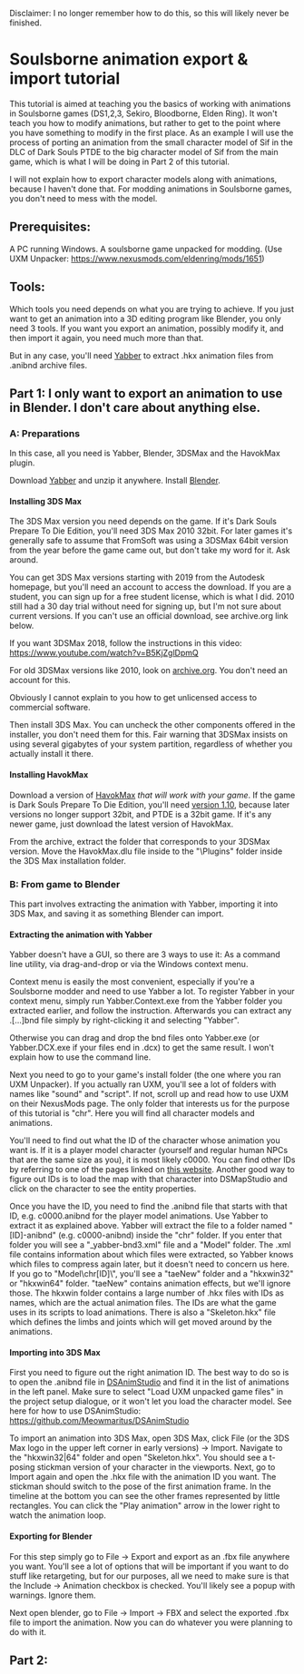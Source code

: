 Disclaimer: I no longer remember how to do this, so this will likely never be finished.

# Soulsborne animation export & import tutorial

This tutorial is aimed at teaching you the basics of working with animations in Soulsborne games (DS1,2,3, Sekiro, Bloodborne, Elden Ring). It won't teach you how to modify animations, but rather to get to the point where you have something to modify in the first place. As an example I will use the process of porting an animation from the small character model of Sif in the DLC of Dark Souls PTDE to the big character model of Sif from the main game, which is what I will be doing in Part 2 of this tutorial.

I will not explain how to export character models along with animations, because I haven't done that. For modding animations in Soulsborne games, you don't need to mess with the model.

## Prerequisites:
A PC running Windows.
A soulsborne game unpacked for modding. (Use UXM Unpacker: https://www.nexusmods.com/eldenring/mods/1651)

## Tools:
Which tools you need depends on what you are trying to achieve. If you just want to get an animation into a 3D editing program like Blender, you only need 3 tools. If you want you export an animation, possibly modify it, and then import it again, you need much more than that.

But in any case, you'll need [Yabber](https://github.com/JKAnderson/Yabber/releases) to extract .hkx animation files from .anibnd archive files.

## Part 1: I only want to export an animation to use in Blender. I don't care about anything else.

### A: Preparations

In this case, all you need is Yabber, Blender, 3DSMax and the HavokMax plugin.

Download [Yabber](https://github.com/JKAnderson/Yabber/releases) and unzip it anywhere. 
Install [Blender](https://www.blender.org/). 

#### Installing 3DS Max

The 3DS Max version you need depends on the game. If it's Dark Souls Prepare To Die Edition, you'll need 3DS Max 2010 32bit. For later games it's generally safe to assume that FromSoft was using a 3DSMax 64bit version from the year before the game came out, but don't take my word for it. Ask around.

You can get 3DS Max versions starting with 2019 from the Autodesk homepage, but you'll need an account to access the download. If you are a student, you can sign up for a free student license, which is what I did. 2010 still had a 30 day trial without need for signing up, but I'm not sure about current versions. If you can't use an official download, see archive.org link below.

If you want 3DSMax 2018, follow the instructions in this video: https://www.youtube.com/watch?v=B5KjZglDpmQ

For old 3DSMax versions like 2010, look on [archive.org](https://archive.org/search?query=title%3A%283ds+max%29&and%5B%5D=mediatype%3A%22software%22). You don't need an account for this.

Obviously I cannot explain to you how to get unlicensed access to commercial software.

Then install 3DS Max. You can uncheck the other components offered in the installer, you don't need them for this. Fair warning that 3DSMax insists on using several gigabytes of your system partition, regardless of whether you actually install it there.

#### Installing HavokMax

Download a version of [HavokMax](https://github.com/PredatorCZ/HavokMax/releases) *that will work with your game*. If the game is Dark Souls Prepare To Die Edition, you'll need [version 1.10](https://github.com/PredatorCZ/HavokMax/releases/tag/v1.10), because later versions no longer support 32bit, and PTDE is a 32bit game. If it's any newer game, just download the latest version of HavokMax.

From the archive, extract the folder that corresponds to your 3DSMax version. Move the HavokMax.dlu file inside to the "\Plugins" folder inside the 3DS Max installation folder.

### B: From game to Blender

This part involves extracting the animation with Yabber, importing it into 3DS Max, and saving it as something Blender can import.

#### Extracting the animation with Yabber

Yabber doesn't have a GUI, so there are 3 ways to use it: As a command line utility, via drag-and-drop or via the Windows context menu.

Context menu is easily the most convenient, especially if you're a Soulsborne modder and need to use Yabber a lot. To register Yabber in your context menu, simply run Yabber.Context.exe from the Yabber folder you extracted earlier, and follow the instruction. Afterwards you can extract any .[...]bnd file simply by right-clicking it and selecting "Yabber".

Otherwise you can drag and drop the bnd files onto Yabber.exe (or Yabber.DCX.exe if your files end in .dcx) to get the same result. I won't explain how to use the command line.

Next you need to go to your game's install folder (the one where you ran UXM Unpacker). If you actually ran UXM, you'll see a lot of folders with names like "sound" and "script". If not, scroll up and read how to use UXM on their NexusMods page. The only folder that interests us for the purpose of this tutorial is "chr". Here you will find all character models and animations.

You'll need to find out what the ID of the character whose animation you want is. If it is a player model character (yourself and regular human NPCs that are the same size as you), it is most likely c0000. You can find other IDs by referring to one of the pages linked on [this website](http://soulsmodding.wikidot.com/reference:main). Another good way to figure out IDs is to load the map with that character into DSMapStudio and click on the character to see the entity properties.

Once you have the ID, you need to find the .anibnd file that starts with that ID, e.g. c0000.anibnd for the player model animations. Use Yabber to extract it as explained above. Yabber will extract the file to a folder named "[ID]-anibnd" (e.g. c0000-anibnd) inside the "chr" folder. If you enter that folder you will see a "\_yabber-bnd3.xml" file and a "Model" folder. The .xml file contains information about which files were extracted, so Yabber knows which files to compress again later, but it doesn't need to concern us here. If you go to "Model\chr\[ID]\\", you'll see a "taeNew" folder and a "hkxwin32" or "hkxwin64" folder. "taeNew" contains animation effects, but we'll ignore those. The hkxwin folder contains a large number of .hkx files with IDs as names, which are the actual animation files. The IDs are what the game uses in its scripts to load animations. There is also a "Skeleton.hkx" file which defines the limbs and joints which will get moved around by the animations.

#### Importing into 3DS Max

First you need to figure out the right animation ID. The best way to do so is to open the .anibnd file in [DSAnimStudio](https://github.com/Meowmaritus/DSAnimStudio/releases/tag/ver4.9.3) and find it in the list of animations in the left panel. Make sure to select "Load UXM unpacked game files" in the project setup dialogue, or it won't let you load the character model. See here for how to use DSAnimStudio: https://github.com/Meowmaritus/DSAnimStudio

To import an animation into 3DS Max, open 3DS Max, click File (or the 3DS Max logo in the upper left corner in early versions) -> Import. Navigate to the "hkxwin32|64" folder and open "Skeleton.hkx". You should see a t-posing stickman version of your character in the viewports. Next, go to Import again and open the .hkx file with the animation ID you want. The stickman should switch to the pose of the first animation frame. In the timeline at the bottom you can see the other frames represented by little rectangles. You can click the "Play animation" arrow in the lower right to watch the animation loop.

#### Exporting for Blender

For this step simply go to File -> Export and export as an .fbx file anywhere you want. You'll see a lot of options that will be important if you want to do stuff like retargeting, but for our purposes, all we need to make sure is that the Include -> Animation checkbox is checked. You'll likely see a popup with warnings. Ignore them.

Next open blender, go to File -> Import -> FBX and select the exported .fbx file to import the animation. Now you can do whatever you were planning to do with it.

## Part 2: 
